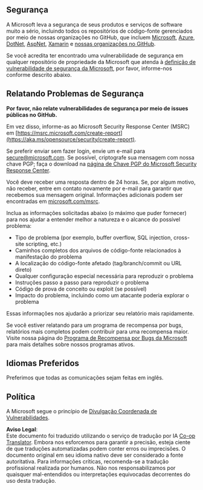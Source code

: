 <!--
CO_OP_TRANSLATOR_METADATA:
{
  "original_hash": "a583f49d359c7ebba61433e4dfcd05a9",
  "translation_date": "2025-08-26T07:56:49+00:00",
  "source_file": "SECURITY.md",
  "language_code": "br"
}
-->
## Segurança

A Microsoft leva a segurança de seus produtos e serviços de software muito a sério, incluindo todos os repositórios de código-fonte gerenciados por meio de nossas organizações no GitHub, que incluem [Microsoft](https://github.com/Microsoft), [Azure](https://github.com/Azure), [DotNet](https://github.com/dotnet), [AspNet](https://github.com/aspnet), [Xamarin](https://github.com/xamarin) e [nossas organizações no GitHub](https://opensource.microsoft.com/).

Se você acredita ter encontrado uma vulnerabilidade de segurança em qualquer repositório de propriedade da Microsoft que atenda à [definição de vulnerabilidade de segurança da Microsoft](https://aka.ms/opensource/security/definition), por favor, informe-nos conforme descrito abaixo.

## Relatando Problemas de Segurança

**Por favor, não relate vulnerabilidades de segurança por meio de issues públicas no GitHub.**

Em vez disso, informe-as ao Microsoft Security Response Center (MSRC) em [https://msrc.microsoft.com/create-report](https://aka.ms/opensource/security/create-report).

Se preferir enviar sem fazer login, envie um e-mail para [secure@microsoft.com](mailto:secure@microsoft.com). Se possível, criptografe sua mensagem com nossa chave PGP; faça o download na [página de Chave PGP do Microsoft Security Response Center](https://aka.ms/opensource/security/pgpkey).

Você deve receber uma resposta dentro de 24 horas. Se, por algum motivo, não receber, entre em contato novamente por e-mail para garantir que recebemos sua mensagem original. Informações adicionais podem ser encontradas em [microsoft.com/msrc](https://aka.ms/opensource/security/msrc).

Inclua as informações solicitadas abaixo (o máximo que puder fornecer) para nos ajudar a entender melhor a natureza e o alcance do possível problema:

  * Tipo de problema (por exemplo, buffer overflow, SQL injection, cross-site scripting, etc.)
  * Caminhos completos dos arquivos de código-fonte relacionados à manifestação do problema
  * A localização do código-fonte afetado (tag/branch/commit ou URL direto)
  * Qualquer configuração especial necessária para reproduzir o problema
  * Instruções passo a passo para reproduzir o problema
  * Código de prova de conceito ou exploit (se possível)
  * Impacto do problema, incluindo como um atacante poderia explorar o problema

Essas informações nos ajudarão a priorizar seu relatório mais rapidamente.

Se você estiver relatando para um programa de recompensa por bugs, relatórios mais completos podem contribuir para uma recompensa maior. Visite nossa página do [Programa de Recompensa por Bugs da Microsoft](https://aka.ms/opensource/security/bounty) para mais detalhes sobre nossos programas ativos.

## Idiomas Preferidos

Preferimos que todas as comunicações sejam feitas em inglês.

## Política

A Microsoft segue o princípio de [Divulgação Coordenada de Vulnerabilidades](https://aka.ms/opensource/security/cvd).

**Aviso Legal**:  
Este documento foi traduzido utilizando o serviço de tradução por IA [Co-op Translator](https://github.com/Azure/co-op-translator). Embora nos esforcemos para garantir a precisão, esteja ciente de que traduções automatizadas podem conter erros ou imprecisões. O documento original em seu idioma nativo deve ser considerado a fonte autoritativa. Para informações críticas, recomenda-se a tradução profissional realizada por humanos. Não nos responsabilizamos por quaisquer mal-entendidos ou interpretações equivocadas decorrentes do uso desta tradução.